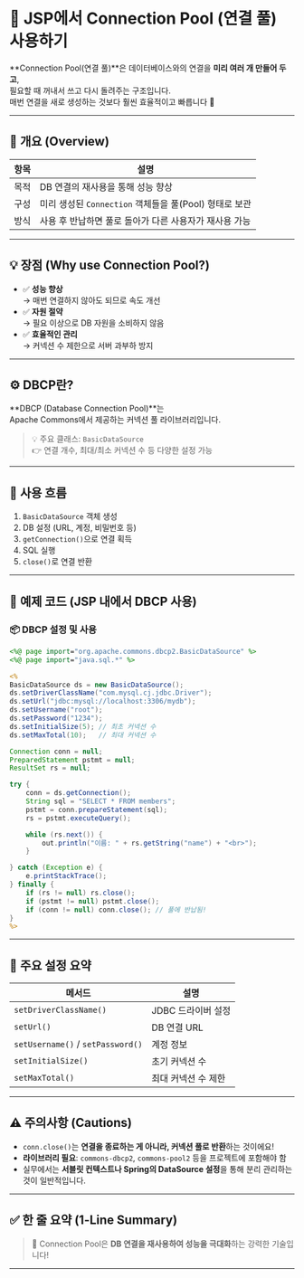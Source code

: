 # 🌊 JSP에서 Connection Pool (연결 풀) 사용하기

**Connection Pool(연결 풀)**은 데이터베이스와의 연결을 **미리 여러 개 만들어 두고**,  
필요할 때 꺼내서 쓰고 다시 돌려주는 구조입니다.  
매번 연결을 새로 생성하는 것보다 훨씬 효율적이고 빠릅니다 🚀

---

## 📌 개요 (Overview)

| 항목 | 설명 |
|------|------|
| 목적 | DB 연결의 재사용을 통해 성능 향상 |
| 구성 | 미리 생성된 `Connection` 객체들을 풀(Pool) 형태로 보관 |
| 방식 | 사용 후 반납하면 풀로 돌아가 다른 사용자가 재사용 가능 |

---

## 💡 장점 (Why use Connection Pool?)

- ✅ **성능 향상**  
  → 매번 연결하지 않아도 되므로 속도 개선  
- ✅ **자원 절약**  
  → 필요 이상으로 DB 자원을 소비하지 않음  
- ✅ **효율적인 관리**  
  → 커넥션 수 제한으로 서버 과부하 방지

---

## ⚙️ DBCP란?

**DBCP (Database Connection Pool)**는  
Apache Commons에서 제공하는 커넥션 풀 라이브러리입니다.

> 💡 주요 클래스: `BasicDataSource`  
> 👉 연결 개수, 최대/최소 커넥션 수 등 다양한 설정 가능

---

## 🔌 사용 흐름

1. `BasicDataSource` 객체 생성  
2. DB 설정 (URL, 계정, 비밀번호 등)  
3. `getConnection()`으로 연결 획득  
4. SQL 실행  
5. `close()`로 연결 반환

---

## 🧪 예제 코드 (JSP 내에서 DBCP 사용)

### 📦 DBCP 설정 및 사용

```jsp
<%@ page import="org.apache.commons.dbcp2.BasicDataSource" %>
<%@ page import="java.sql.*" %>

<%
BasicDataSource ds = new BasicDataSource();
ds.setDriverClassName("com.mysql.cj.jdbc.Driver");
ds.setUrl("jdbc:mysql://localhost:3306/mydb");
ds.setUsername("root");
ds.setPassword("1234");
ds.setInitialSize(5); // 최초 커넥션 수
ds.setMaxTotal(10);   // 최대 커넥션 수

Connection conn = null;
PreparedStatement pstmt = null;
ResultSet rs = null;

try {
    conn = ds.getConnection();
    String sql = "SELECT * FROM members";
    pstmt = conn.prepareStatement(sql);
    rs = pstmt.executeQuery();

    while (rs.next()) {
        out.println("이름: " + rs.getString("name") + "<br>");
    }

} catch (Exception e) {
    e.printStackTrace();
} finally {
    if (rs != null) rs.close();
    if (pstmt != null) pstmt.close();
    if (conn != null) conn.close(); // 풀에 반납됨!
}
%>
```

---

## 📌 주요 설정 요약

| 메서드 | 설명 |
|--------|------|
| `setDriverClassName()` | JDBC 드라이버 설정 |
| `setUrl()` | DB 연결 URL |
| `setUsername()` / `setPassword()` | 계정 정보 |
| `setInitialSize()` | 초기 커넥션 수 |
| `setMaxTotal()` | 최대 커넥션 수 제한 |

---

## ⚠ 주의사항 (Cautions)

- `conn.close()`는 **연결을 종료하는 게 아니라, 커넥션 풀로 반환**하는 것이에요!
- **라이브러리 필요**: `commons-dbcp2`, `commons-pool2` 등을 프로젝트에 포함해야 함
- 실무에서는 **서블릿 컨텍스트나 Spring의 DataSource 설정**을 통해 분리 관리하는 것이 일반적입니다.

---

## ✅ 한 줄 요약 (1-Line Summary)

> 🌊 Connection Pool은 **DB 연결을 재사용하여 성능을 극대화**하는 강력한 기술입니다!

---
